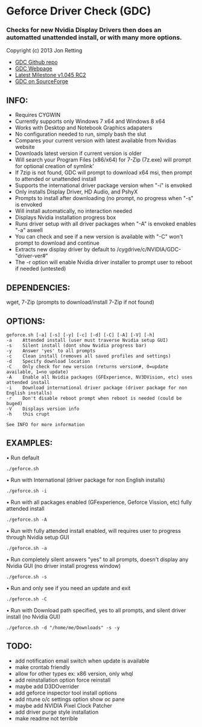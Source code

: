 Geforce Driver Check (GDC)
==========================
### Checks for new Nvidia Display Drivers then does an automatted unattended install, or with many more options.
Copyright (c) 2013 Jon Retting

- [GDC Github repo](https://github.com/jonretting/geforce-driver-check)
- [GDC Webpage](http://jonretting.github.io/geforce-driver-check/)
- [Latest Milestone v1.045 RC2](http://sourceforge.net/projects/geforce-driver-check/files/geforce-driver-check-v1.045-RC2.zip/download)
- [GDC on SourceForge](https://sourceforge.net/projects/geforce-driver-check/)

INFO:
-----
- Requires CYGWIN
- Currently supports only Windows 7 x64 and Windows 8 x64
- Works with Desktop and Notebook Graphics adapaters
- No configuration needed to run, simply bash the slut
- Compares your current version with latest available from Nvidias website
- Downloads latest version if current version is older
- Will search your Program Files (x86/x64) for 7-Zip (7z.exe) will prompt for optional creation of symlink'
- If 7zip is not found, GDC will prompt to download x64 msi, then prompt to attended or unattended install
- Supports the international driver package version when "-i" is envoked
- Only installs Display Driver, HD Audio, and PshyX
- Prompts to install after downloading (no prompt, no progress when "-s" is envoked
- Will install automatically, no interaction needed
- Displays Nvidia installation progress box
- Runs driver setup with all driver packages when "-A" is envoked enables "-a" aswell
- You can check and see if a new version is available with "-C" won't prompt to download and continue
- Extracts new display driver by default to /cygdrive/c/NVIDIA/GDC-"driver-ver#"
- The -r option will enable Nvidia driver installer to prompt user to reboot if needed (untested)

DEPENDENCIES:
-------------
wget, 7-Zip (prompts to download/install 7-Zip if not found)

OPTIONS:
--------
	geforce.sh [-a] [-s] [-y] [-c] [-d] [-C] [-A] [-V] [-h]
	-a    Attended install (user must traverse Nvidia setup GUI)
	-s    Silent install (dont show Nvidia progress bar)
	-y    Answer 'yes' to all prompts
	-c    Clean install (removes all saved profiles and settings)
	-d    Specify download location
	-C    Only check for new version (returns version#, 0=update available, 1=no update)
	-A    Enable all Nvidia packages (GFExperience, NV3DVision, etc) uses attended install
	-i    Download international driver package (driver package for non English installs)
	-r    Don't disable reboot prompt when reboot is needed (could be buged)
	-V    Displays version info
	-h    this crupt

	See INFO for more information

EXAMPLES:
--------
• Run default

	./geforce.sh
• Run with International (driver package for non English installs)

	./geforce.sh -i
• Run with all packages enabled (GFexperience, Geforce Vission, etc) fully attended install

	./geforce.sh -A
• Run with fully attended install enabled, will requires user to progress through Nvidia setup GUI

	./geforce.sh -a
• Run completely silent answers "yes" to all prompts, doesn't display any Nvidia GUI (no driver install progress window)

	./geforce.sh -s
• Run and only see if you need an update and exit

	./geforce.sh -C
• Run with Download path specified, yes to all prompts, and silent driver install (no Nvidia GUI)

	./geforce.sh -d "/home/me/Downloads" -s -y

TODO:
-----
- add notification email switch when update is available
- make crontab friendly
- allow for other types ex: x86 version, only whql
- add reinstallation option force reinstall
- maybe add D3DOverrider 
- add geforce inspector tool install options
- add ntune o/c settings option show oc pane
- maybe add NVIDIA Pixel Clock Patcher
- add driver purge style installation
- make readme not terrible